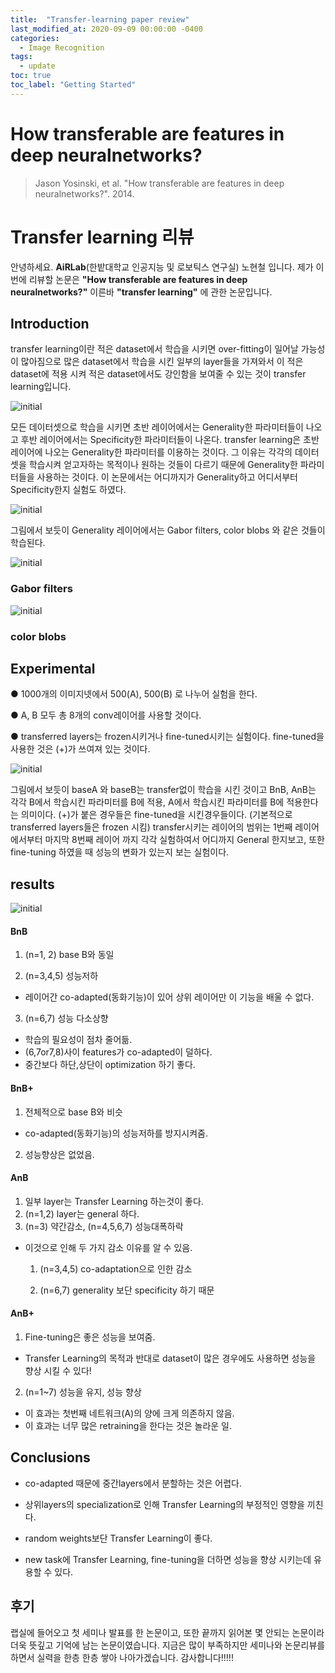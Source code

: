 ```yaml
---
title:  "Transfer-learning paper review"
last_modified_at: 2020-09-09 00:00:00 -0400
categories: 
  - Image Recognition
tags:
  - update
toc: true
toc_label: "Getting Started"
---
```


# How transferable are features in deep neuralnetworks?
> Jason Yosinski, et al. "How transferable are features in deep neuralnetworks?". 2014.

# Transfer learning 리뷰

안녕하세요. **AiRLab**(한밭대학교 인공지능 및 로보틱스 연구실) 노현철 입니다. 
제가 이번에 리뷰할 논문은 **"How transferable are features in deep neuralnetworks?"** 이른바 **"transfer learning"** 에 관한 논문입니다.


## Introduction

transfer learning이란 
적은 dataset에서 학습을 시키면 over-fitting이 일어날 가능성이 많아짐으로 많은 dataset에서 학습을 시킨 일부의 layer들을 가져와서 이 적은 dataset에 적용 시켜 적은 dataset에서도 강인함을 보여줄 수 있는 것이 transfer learning입니다. 

![initial](https://user-images.githubusercontent.com/53032349/92392610-7f661000-f159-11ea-9e6a-3bf998d9b7a9.png)

모든 데이터셋으로 학습을 시키면 초반 레이어에서는 Generality한 파라미터들이 나오고 후반 레이어에서는 Specificity한 파라미터들이 나온다. transfer learning은 초반 레이어에 나오는 Generality한 파라미터를 이용하는 것이다. 그 이유는 각각의 데이터 셋을 학습시켜 얻고자하는  목적이나 원하는 것들이 다르기 때문에 Generality한 파라미터들을 사용하는 것이다. 이 논문에서는 어디까지가 Generality하고 어디서부터 Specificity한지 실험도 하였다.

![initial](https://user-images.githubusercontent.com/53032349/92392893-f1d6f000-f159-11ea-9643-37cf812634e6.png)

그림에서 보듯이  Generality 레이어에서는 Gabor filters, color blobs 와 같은 것들이 학습된다.

![initial](https://user-images.githubusercontent.com/53032349/92392920-fe5b4880-f159-11ea-81e8-c3a899b1fd8a.png)
### Gabor filters

![initial](https://user-images.githubusercontent.com/53032349/92392948-0adfa100-f15a-11ea-8c0b-56961b00c5c6.png)
### color blobs


## Experimental

● 1000개의 이미지넷에서 500(A), 500(B) 로 나누어 실험을 한다.

● A, B 모두 총 8개의 conv레이어를 사용할 것이다.

● transferred layers는 frozen시키거나 fine-tuned시키는 실험이다. fine-tuned을 사용한 것은 (+)가 쓰여져 있는 것이다.

![initial](https://user-images.githubusercontent.com/53032349/92392981-192dbd00-f15a-11ea-8bcc-b356e2e57fc7.png)

그림에서 보듯이 baseA 와 baseB는 transfer없이 학습을 시킨 것이고 BnB, AnB는 각각 B에서 학습시킨 파라미터를 B에 적용, A에서 학습시킨 파라미터를 B에 적용한다는 의미이다. (+)가 붙은 경우들은 fine-tuned을 시킨경우들이다. (기본적으로 transferred layers들은 frozen 시킴) 
transfer시키는 레이어의 범위는 1번째 레이어 에서부터 마지막 8번째 레이어 까지 각각 실험하여서 어디까지 General 한지보고, 또한 fine-tuning 하였을 때 성능의 변화가 있는지 보는 실험이다.
## results
![initial](https://user-images.githubusercontent.com/53032349/92393013-25197f00-f15a-11ea-8e98-3dda99df93ea.png)
#### BnB 
1. (n=1, 2) base B와 동일

2. (n=3,4,5) 성능저하
- 레이어간 co-adapted(동화기능)이 있어 상위 레이어만 이 기능을 배울 수 없다.

3. (n=6,7) 성능 다소상향
- 학습의 필요성이 점차 줄어듦.
- (6,7or7,8)사이 features가 co-adapted이 덜하다.
- 중간보다 하단,상단이 optimization 하기 좋다.

#### BnB+ 
1. 전체적으로 base B와 비슷
- co-adapted(동화기능)의 성능저하를 방지시켜줌.

2. 성능향상은 없었음.

#### AnB
1. 일부 layer는 Transfer Learning 하는것이 좋다.
2. (n=1,2) layer는 general 하다.
3. (n=3) 약간감소, (n=4,5,6,7) 성능대폭하락
  - 이것으로 인해 두 가지 감소 이유를 알 수 있음. 

    1) (n=3,4,5) co-adaptation으로 인한 감소
 
    2) (n=6,7) generality 보단 specificity 하기 때문

#### AnB+
1. Fine-tuning은 좋은 성능을 보여줌.
- Transfer Learning의 목적과 반대로 dataset이 많은 경우에도 사용하면 성능을 향상 시킬 수 있다!
2. (n=1~7) 성능을 유지, 성능 향상
- 이 효과는 첫번째 네트워크(A)의 양에 크게 의존하지 않음.
- 이 효과는 너무 많은 retraining을 한다는 것은 놀라운 일.


## Conclusions

* co-adapted 때문에 중간layers에서 분할하는 것은 어렵다.
  
* 상위layers의 specialization로 인해 Transfer Learning의 부정적인 영향을 끼친다.
  
* random weights보단 Transfer Learning이 좋다.
  
* new task에 Transfer Learning, fine-tuning을 더하면 성능을 향상 시키는데 유용할 수 있다.


## 후기

랩실에 들어오고 첫 세미나 발표를 한 논문이고, 또한 끝까지 읽어본 몇 안되는 논문이라 더욱 뜻깊고 기억에 남는 논문이였습니다.
지금은 많이 부족하지만 세미나와 논문리뷰를 하면서 실력을 한층 한층 쌓아 나아가겠습니다. 감사합니다!!!!!














